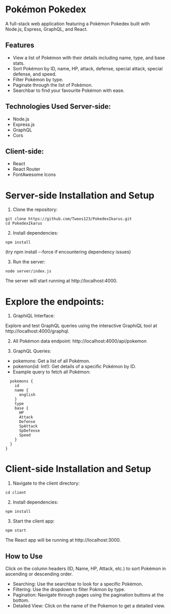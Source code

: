 # Pokémon Pokedex
A full-stack web application featuring a Pokémon Pokedex built with Node.js, Express, GraphQL, and React.

## Features
- View a list of Pokémon with their details including name, type, and base stats.
- Sort Pokémon by ID, name, HP, attack, defense, special attack, special defense, and speed.
- Filter Pokémon by type.
- Paginate through the list of Pokémon.
- Searchbar to find your favourite Pokémon with ease.

## Technologies Used Server-side:
- Node.js
- Express.js
- GraphQL
- Cors

## Client-side:
- React
- React Router
- FontAwesome Icons

# Server-side Installation and Setup
1. Clone the repository:

```
git clone https://github.com/Twoos123/PokedexIkarus.git
cd PokedexIkarus
```
2. Install dependencies:

```
npm install
```

(try npm install --force if encountering dependency issues)

3. Run the server:
```
node server/index.js
```
The server will start running at http://localhost:4000.

# Explore the endpoints:

1. GraphiQL Interface:

Explore and test GraphQL queries using the interactive GraphiQL tool at http://localhost:4000/graphql.

2. All Pokémon data endpoint: http://localhost:4000/api/pokemon

3. GraphQL Queries:
- pokemons: Get a list of all Pokémon.
- pokemon(id: Int!): Get details of a specific Pokémon by ID.
- Example query to fetch all Pokémon:

```{
  pokemons {
    id
    name {
      english
    }
    type
    base {
      HP
      Attack
      Defense
      SpAttack
      SpDefense
      Speed
    }
  }
}
````

# Client-side Installation and Setup

1. Navigate to the client directory:

```
cd client
```

2. Install dependencies:

```
npm install
```

3. Start the client app:

```
npm start
```

The React app will be running at http://localhost:3000.

## How to Use
 
Click on the column headers (ID, Name, HP, Attack, etc.) to sort Pokémon in ascending or descending order.
- Searching: Use the searchbar to look for a specific Pokémon.
- Filtering: Use the dropdown to filter Pokmon by type.
- Pagination: Navigate through pages using the pagination buttons at the bottom.
- Detailed View: Click on the name of the Pokemon to get a detailed view.
